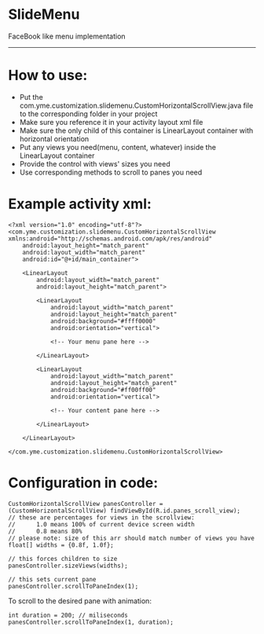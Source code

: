 SlideMenu
=========

FaceBook like menu implementation

---------

How to use:
=========

* Put the com.yme.customization.slidemenu.CustomHorizontalScrollView.java file to the 
corresponding folder in your project
* Make sure you reference it in your activity layout xml file
* Make sure the only child of this container is LinearLayout container with horizontal orientation
* Put any views you need(menu, content, whatever) inside the LinearLayout container
* Provide the control with views' sizes you need
* Use corresponding methods to scroll to panes you need

Example activity xml:
=========

    <?xml version="1.0" encoding="utf-8"?>
    <com.yme.customization.slidemenu.CustomHorizontalScrollView xmlns:android="http://schemas.android.com/apk/res/android"
        android:layout_height="match_parent"
        android:layout_width="match_parent"
        android:id="@+id/main_container">

        <LinearLayout
            android:layout_width="match_parent"
            android:layout_height="match_parent">

            <LinearLayout
                android:layout_width="match_parent"
                android:layout_height="match_parent"
                android:background="#ffff0000"
                android:orientation="vertical">

                <!-- Your menu pane here -->

            </LinearLayout>

            <LinearLayout
                android:layout_width="match_parent"
                android:layout_height="match_parent"
                android:background="#ff00ff00"
                android:orientation="vertical">

                <!-- Your content pane here -->

            </LinearLayout>

        </LinearLayout>

    </com.yme.customization.slidemenu.CustomHorizontalScrollView>
    
Configuration in code:
=========

    CustomHorizontalScrollView panesController = (CustomHorizontalScrollView) findViewById(R.id.panes_scroll_view);
    // these are percentages for views in the scrollview:
    //      1.0 means 100% of current device screen width
    //      0.8 means 80%
    // please note: size of this arr should match number of views you have
    float[] widths = {0.8f, 1.0f};

    // this forces children to size
    panesController.sizeViews(widths);

    // this sets current pane
    panesController.scrollToPaneIndex(1);

To scroll to the desired pane with animation:

    int duration = 200; // miliseconds
    panesController.scrollToPaneIndex(1, duration);
    
